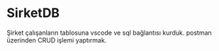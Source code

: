 # SirketDB
Şirket çalışanların tablosuna vscode ve sql bağlantısı kurduk. postman üzerinden CRUD işlemi yaptırmak.
